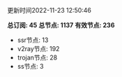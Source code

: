 更新时间2022-11-23 12:50:46

**总订阅: 45**
**总节点: 1137**
**有效节点: 236**
- ssr节点: 13
- v2ray节点: 192
- trojan节点: 28
- ss节点: 3
